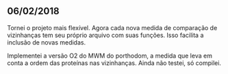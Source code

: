 ## 06/02/2018

Tornei o projeto mais flexível. Agora cada nova medida de comparação de vizinhanças tem seu próprio arquivo com suas funções.
Isso facilita a inclusão de novas medidas.  

Implementei a versão O2 do MWM do porthodom, a medida que leva em conta a ordem das proteínas nas vizinhanças. 
Ainda não testei, só compilei.
